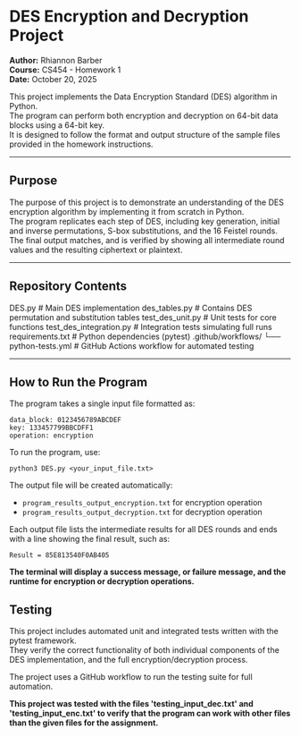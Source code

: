 # DES Encryption and Decryption Project

**Author:** Rhiannon Barber  
**Course:** CS454 - Homework 1  
**Date:** October 20, 2025  

This project implements the Data Encryption Standard (DES) algorithm in Python.  
The program can perform both encryption and decryption on 64-bit data blocks using a 64-bit key.  
It is designed to follow the format and output structure of the sample files provided in the homework instructions.

---

## Purpose

The purpose of this project is to demonstrate an understanding of the DES encryption algorithm by implementing it from scratch in Python.  
The program replicates each step of DES, including key generation, initial and inverse permutations, S-box substitutions, and the 16 Feistel rounds.  
The final output matches, and is verified by showing all intermediate round values and the resulting ciphertext or plaintext.

---

## Repository Contents
DES.py # Main DES implementation
des_tables.py # Contains DES permutation and substitution tables
test_des_unit.py # Unit tests for core functions
test_des_integration.py # Integration tests simulating full runs
requirements.txt # Python dependencies (pytest)
.github/workflows/
└── python-tests.yml # GitHub Actions workflow for automated testing

---

## How to Run the Program
The program takes a single input file formatted as:

```
data_block: 0123456789ABCDEF
key: 133457799BBCDFF1
operation: encryption
```

To run the program, use:

```
python3 DES.py <your_input_file.txt>
```

The output file will be created automatically:
- `program_results_output_encryption.txt` for encryption operation
- `program_results_output_decryption.txt` for decryption operation

Each output file lists the intermediate results for all DES rounds and ends with a line showing the final result, such as:
```
Result = 85E813540F0AB405
```

**The terminal will display a success message, or failure message, and the runtime for encryption or decryption operations.**

## Testing

This project includes automated unit and integrated tests written with the pytest framework.  
They verify the correct functionality of both individual components of the DES implementation, and the full encryption/decryption process.

The project uses a GitHub workflow to run the testing suite for full automation. 

**This project was tested with the files 'testing_input_dec.txt' and 'testing_input_enc.txt' to verify that the program can work with other files than the given files for the assignment.** 

